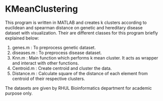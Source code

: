 # KMeanClustering

This program is written in MATLAB and creates k clusters according to euclidean and spearman distance on genetic and hereditary disease dataset with visualization. Their are different classes for this program briefly explained below:
1. genes.m    : To preprocess genetic dataset.
2. diseases.m : To preprocess disease dataset.
3. Knn.m      : Main function which performs k mean cluster. It acts as wrapper and interact with other functions.
4. Centroid.m : Create centroid  and cluster the data.
5. Distance.m : Calculate square of the distance of each element from centroid of their respective clusters.

The datasets are given by RHUL Bioinformatics department for academic purpose only.

